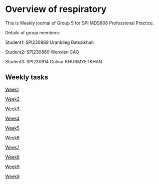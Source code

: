 # Overview of respiratory

This is Weekly journal of Group 5 for SPI MDS608 Professional Practice.

Details of group members: 

Student1: SPI230889 Uranbileg Batsaikhan

Student2: SPI230860 Wenxian CAO

Student3: SPI230914 Gulnur KHURMYETKHAN 


## Weekly tasks

[Week1](Week1.md)

[Week2](Week2.md)

[Week3](Week3.md)

[Week4](Week4.md)

[Week5](Week5.md)

[Week6](Week6.md)

[Week7](Week7.md)

[Week8](Week8.md)

[Week9](Week9.md)

[Week9](W10.md)
